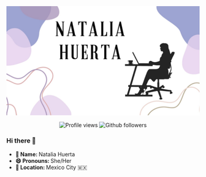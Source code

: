 ![Imagen](Perfil/imagen.jpg)
<br>
<div align="center">
	<img src="https://komarev.com/ghpvc/?username=NatsHuerta&color=blue&style=for-the-badge" alt="Profile views"/>
	<img src="https://img.shields.io/github/followers/NatsHuerta?style=for-the-badge&logo=github&color=blue" alt="Github followers"/> 
</div>

### Hi there 👋
<ul>

<li><b>👤 Name:  </b> Natalia Huerta </li>
<li><b>😄 Pronouns: </b>  She/Her </li>
<li><b>📍 Location:  </b> Mexico City 🇲🇽 </li>
	
</ul>

<!--
- 👋 Hi, I’m @NatsHuerta
- 👀 I’m interested in ...
- 🌱 I’m currently learning ...
- 💞️ I’m looking to collaborate on ...
- 📫 How to reach me ...
-->
